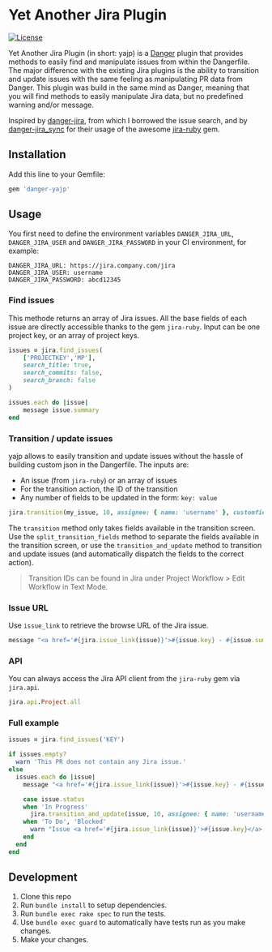 # Yet Another Jira Plugin

[![License](http://img.shields.io/badge/license-MIT-green.svg?style=flat)](LICENSE)

Yet Another Jira Plugin (in short: yajp) is a [Danger](https://danger.systems/ruby/) plugin that provides methods to easily find and manipulate issues from within the Dangerfile. The major difference with the existing Jira plugins is the ability to transition and update issues with the same feeling as manipulating PR data from Danger. This plugin was build in the same mind as Danger, meaning that you will find methods to easily manipulate Jira data, but no predefined warning and/or message.

Inspired by [danger-jira](https://github.com/RestlessThinker/danger-jira), from which I borrowed the issue search, and by [danger-jira_sync](https://github.com/roverdotcom/danger-jira_sync) for their usage of the awesome [jira-ruby](https://github.com/sumoheavy/jira-ruby) gem.

## Installation

Add this line to your Gemfile:

```rb
gem 'danger-yajp'
```

## Usage

You first need to define the environment variables `DANGER_JIRA_URL`, `DANGER_JIRA_USER` and `DANGER_JIRA_PASSWORD` in your CI environment, for example:

```
DANGER_JIRA_URL: https://jira.company.com/jira
DANGER_JIRA_USER: username
DANGER_JIRA_PASSWORD: abcd12345
```

### Find issues

This methode returns an array of Jira issues. All the base fields of each issue are directly accessible thanks to the gem `jira-ruby`. Input can be one project key, or an array of project keys.

```rb
issues = jira.find_issues(
    ['PROJECTKEY','MP'],
    search_title: true,
    search_commits: false,
    search_branch: false
)

issues.each do |issue|
    message issue.summary
end
```

### Transition / update issues

yajp allows to easily transition and update issues without the hassle of building custom json in the Dangerfile. The inputs are:

* An issue (from `jira-ruby`) or an array of issues
* For the transition action, the ID of the transition
* Any number of fields to be updated in the form: `key: value`

 ```rb
 jira.transition(my_issue, 10, assignee: { name: 'username' }, customfield_11005: 'example')
 ```

The `transition` method only takes fields available in the transition screen. Use the `split_transition_fields` method to separate the fields available in the transition screen, or use the `transition_and_update` method to transition and update issues (and automatically dispatch the fields to the correct action).

> Transition IDs can be found in Jira under Project Workflow > Edit Workflow in Text Mode.

### Issue URL

Use `issue_link` to retrieve the browse URL of the Jira issue.

```rb
message "<a href='#{jira.issue_link(issue)}'>#{issue.key} - #{issue.summary}</a>"
```

### API

You can always access the Jira API client from the `jira-ruby` gem via `jira.api`.

```rb
jira.api.Project.all
```

### Full example

```rb
issues = jira.find_issues('KEY')

if issues.empty?
  warn 'This PR does not contain any Jira issue.'
else
  issues.each do |issue|
    message "<a href='#{jira.issue_link(issue)}'>#{issue.key} - #{issue.summary}</a>"

    case issue.status
    when 'In Progress'
      jira.transition_and_update(issue, 10, assignee: { name: 'username' }, customfield_11005: 'example')
    when 'To Do', 'Blocked'
      warn "Issue <a href='#{jira.issue_link(issue)}'>#{issue.key}</a> is not in Dev status, please make sure the issue you're working on is in the correct status"
    end
  end
end
```

## Development

1. Clone this repo
2. Run `bundle install` to setup dependencies.
3. Run `bundle exec rake spec` to run the tests.
4. Use `bundle exec guard` to automatically have tests run as you make changes.
5. Make your changes.